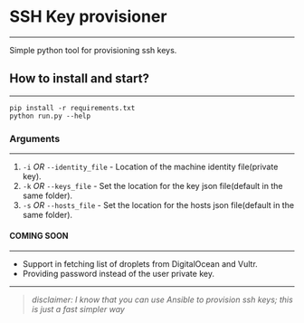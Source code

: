 # SSH Key provisioner  
---  
Simple python tool for provisioning ssh keys.

## How to install and start?  
---  
    pip install -r requirements.txt
    python run.py --help
  
### Arguments  
---  
1. ```-i``` _OR_ ```--identity_file``` - Location of the machine identity file(private key).  
2. ```-k``` _OR_ ```--keys_file``` - Set the location for the key json file(default in the same folder).  
3. ```-s``` _OR_ ```--hosts_file``` - Set the location for the hosts json file(default in the same folder).


#### COMING SOON
---
 - Support in fetching list of droplets from DigitalOcean and Vultr.
 - Providing password instead of the user private key.

---

> _disclaimer: I know that you can use Ansible to provision ssh keys; this is just a fast simpler way_

